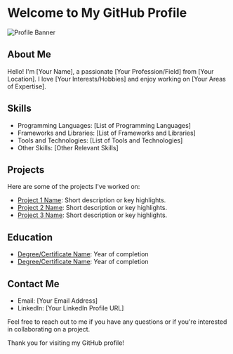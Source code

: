 # Welcome to My GitHub Profile

![Profile Banner](banner_image_url)

## About Me

Hello! I'm [Your Name], a passionate [Your Profession/Field] from [Your Location]. I love [Your Interests/Hobbies] and enjoy working on [Your Areas of Expertise].

## Skills

- Programming Languages: [List of Programming Languages]
- Frameworks and Libraries: [List of Frameworks and Libraries]
- Tools and Technologies: [List of Tools and Technologies]
- Other Skills: [Other Relevant Skills]

## Projects

Here are some of the projects I've worked on:

- [Project 1 Name](link_to_project_1): Short description or key highlights.
- [Project 2 Name](link_to_project_2): Short description or key highlights.
- [Project 3 Name](link_to_project_3): Short description or key highlights.

## Education

- [Degree/Certificate Name](university_name): Year of completion
- [Degree/Certificate Name](university_name): Year of completion

## Contact Me

- Email: [Your Email Address]
- LinkedIn: [Your LinkedIn Profile URL]

Feel free to reach out to me if you have any questions or if you're interested in collaborating on a project.

Thank you for visiting my GitHub profile!



<!--
**quimbledon/quimbledon** is a ✨ _special_ ✨ repository because its `README.md` (this file) appears on your GitHub profile.

Here are some ideas to get you started:

- 🔭 I’m currently working on ...
- 🌱 I’m currently learning ...
- 👯 I’m looking to collaborate on ...
- 🤔 I’m looking for help with ...
- 💬 Ask me about ...
- 📫 How to reach me: ...
- 😄 Pronouns: ...
- ⚡ Fun fact: ...
-->
